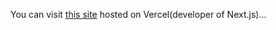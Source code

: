 You can visit [this site](https://nextjs-tutorial-henna.vercel.app/) hosted on Vercel(developer of Next.js)...
